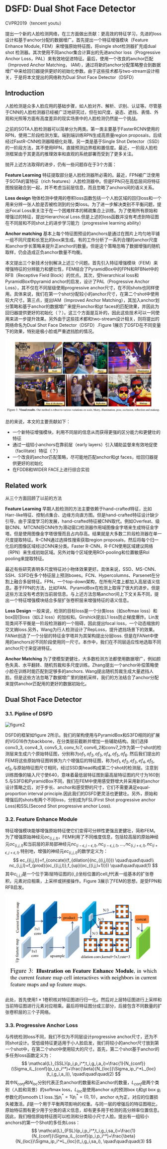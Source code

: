 # DSFD: Dual Shot Face Detector

CVPR2019（tencent youtu）

提出一个新的人脸检测网络，在三方面做出贡献：更高效的特征学习，先进的loss设计和基于anchor分配的数据增广。首先提出一个特征增强模块（Feature Enhance Module, FEM）来增强原始特征图，将single shot检测器扩充成dual shot 检测器。其次使用不同anchor集合计算出的先进anchor loss（Progressive Anchor Loss，PAL）来有效地促进特征。最后，使用一个改良的anchor匹配（Improved Anchor Matching， IAM），通过将新的anchor分配策略整合到数据增广中来给回归器提供更好的初始化参数。由于这些技术都与two-stream设计相关，于是将本文提出的网络称为Dual Shot Face Detector（DSFD）



## Introduction

人脸检测是众多人脸应用的基础步骤，如人脸对齐、解析、识别、认证等。尽管基于CNN的人脸检测器已经被广泛地研究过，但在如尺度、姿态、遮挡、表情、外观和光照等方面有高度差异的现实场景中的人脸检测仍然是一个挑战。

之前的SOTA人脸检测器可以简单分为两类。第一类主要基于FasterRCNN使用的RPN，使用二阶段检测方案。端到端训练RPN生成高质量region proposals，后续经过FastR-CNN检测器精细化处理。另一类是基于Single Shot Detector（SSD）的一阶段方法，其不使用RPN，直接预测边界框和置信度。最近，一阶段人脸检测框架由于其更高的推理效率和直观的系统部署而受到了更多关注。

抛开上述方法取得的进步，仍有一些问题存在于3个方面：

**Feature Learning** 特征提取部分是人脸检测器所必需的。最近，FPN被广泛使用于SOTA的富特征（rich features）人脸检测器中。但是FPN只在高低层间将特征图按层融合到一起，并不考虑当前层信息，而且忽略了anchors间的语义关系。

**Loss design** 物体检测中使用的卷积loss函数包括一个人脸区域的回归loss和一个用来分辨一张人脸是否被检测到的分类loss。为了进一步解决类别不平衡问题，提出Focal Loss来关注于在一个困难样本的稀疏集合上训练。为了使用所有原始和增强过的特征，提出Hierarchical Loss.但是上述的loss函数并没有考虑到特征图在不同层和不同shot上的进步学习能力（progressive learning ability）

**Anchor matching** 基本上每个特征图预设的anchors是通过在图片上均匀地平铺一组不同尺度和长宽比的box来生成。有的工作分析了一系列合理的anchor尺度和anchor步长策略来提升正anchor的数量。但是这个策略忽略了数据增强的随机取样，仍会造成正负anchor数量不均衡。

本文提出三个新技术分别解决上述三个问题。首先引入特征增强模块（FEM）来增强特征的分辨能力和健壮性，FEM结合了PyramidBox中的FPN和RFBNet中的RFB（Receptive Field Block）的优点。其次，受hierarchical loss和PyramidBox中pyramid anchor的启发，设计了PAL（Progressive Anchor Loss），其不仅在不同层级使用progressive anchor尺寸，在不同shots也同样使用。具体来说，我们在第一个shot分配较小的anchor尺寸，在第二个shot中使用较大尺寸。第三点，提出IAM（Improved Anchor Matching），其加入anchor划分策略和基于anchor的数据增广来提升anchor和gt faces的匹配效果，并因此为回归器提供更好的初始化（？）。这三个方面是互补的，因此这些技术可以一同使用来进一步提升效果。另外由于这些技术都和two-stream设计相关，则将提出的网络命名为Dual Shot Face Detector（DSFD）.Figure 1展示了DSFD在不同变量下的效果，特别是极小脸或严重遮挡脸的情况。

![avatar](1.png "figure 1")


总的来说，本文的主要贡献如下：

* 一个新特征增强模块，利用不同层的信息从而获得更强的区分能力和更健壮的特征
* 通过一组较小anchors在靠前层（early layers）引入辅助监督来有效地促使（facilitate）特征（？）
* 一个改良的anchor匹配策略，尽可能地匹配anchor和gt faces，给回归器提供更好的初始化
* 在FDDB和WIDER FACE上进行综合实验



## Related work

从三个方面回顾了以前的方法

**Feature Learning** 早期人脸检测的方法主要依赖于hand-crafted特征，比如Harr-like特征、控制点集合、边缘方向直方图。但是hand-crafted特征设计缺少引导。由于深度学习的发展，hand-crafted特征被CNN取代。例如Overfeat、级联CNN、MTCNN将CNN作为滑动窗口检测器作用域图像金字塔来生成特征金字塔。但是使用图像金字塔很慢而且占内存高。结果就是大多数二阶段检测器在单一尺度提取特征。R-CNN通过选择性搜索获取region proposals，然后将每个归一化后的图像区域经过CNN来分类。Faster R-CNN，R-FCN使用区域建议网络（RPN）来生成初始区域。另外对每个区域使用ROI-pooling和位置敏感RoI pooling来提取特征。

最近有些研究表明多尺度特征对小物体效果更好。具体来说，SSD、MS-CNN、SSH、S3FD在多个特征层上预测boxes。FCN、Hypercolumns、Parsenet在分割上融合多层特征。FPN，一个top-down架构，在所有尺度上都加入高层语义信息。基于FPN的方法，比如FAN、PyramidBox在检测上取得了很大的进步。但是这些方法没有考虑到当前层信息。与上述方法忽略anchor间上下文关系不同，提出一个特征增强模块结合多层扩张卷积层来增强特征的语义信息。

**Loss Design** 一般来说，检测的目标loss是一个分类loss（如softmax loss）和box回归loss（如L2 loss）的加权和。Girshick提出L1 loss防止梯度爆炸。Lin发现类间不平衡是一阶段检测器的一个阻碍，因此提出focal loss，一个动态缩放的交叉熵loss.另外，Wang为行人检测设计了RepLoss，提升遮挡场景下的效果。FANet创造了一个分层的特征金字塔并为其架构提出分层loss. 但是在FANet中使用的anchors对不同阶段使用同一尺寸。本作中，我们在不同层适应性地选取不同anchor尺寸来促进特征。

**Anchor Matching** 为了使模型更健壮，大多数检测方法都使用数据增广，例如颜色失真、水平翻转、随机剪裁和多尺度训练。Zhang提出一个anchor补偿策略使小脸在训练时能匹配到足够多的anchors. Wang提出随机剪裁生成大量遮挡人脸。但是这些方法忽略了数据增广里的随机采样，我们的方法结合了anchor分配来提供anchor匹配用的更好的数据初始化。



## Dual Shot Face Detector

### 3.1. Pipline of DSFD

![figure2](2.png"figure2")

DSFD的框架如figure 2所示。我们的架构使用与PyramidBox和S3FD相同的扩展的VGG16作为backbone，在分类层前截断并增加一些辅助结构。我们选择conv3_3, conv4_3, conv5_3, conv_fc7, conv6_2和conv7_2作为第一个shot的检测层来生成六个原始特征图，分别称为$of_1,of_2,of_3,of_4,of_5,of_6$. 然后我们提出的FEM将这些原始特征图转换为六个增强后的特征图，称为$ef_1,ef_2,ef_3,ef_4,ef_5,ef_6$,与原始特征图尺寸相同，经过SSD类head构成第二个shot的检测层。注意到训练图像的输入尺寸使640，意味着最低层特征图到最高层特征图的尺寸为160到5.与S3FD和PyramidBox不同，我们在FEM中使用感受野增大并采用新的anchor设计策略之后，对于步长、anchor和感受野的尺寸，它们不需要满足equal-proportion interval principle.因此我们的DSFD更灵活也更健壮。另外，原始和增强后的shots有两个不同loss，分别成为FSL(First Shot progressive anchor Loss)和SSL(Second Shot progressive anchor Loss).

### 3.2. Feature Enhance Module

特征增强模块能够增强原始特征使它们变得可分辨性更强且更健壮，简称FEM。为了增强原始神经元$oc_{(i,j,l)}$，FEM利用了不同维度信息，包括较高层的原始神经元$oc_{(i,j,l)}$和当前层的非局部神经元$nc_{(i-\epsilon, j-\epsilon, l)},nc_{(i-\epsilon, j, l)},...,nc_{(i, j+\epsilon, l)},nc_{(i+\epsilon, j+\epsilon, l)}$.特别地，增强的神经元$ec_{(i,j,l)}$的数学定义为：
$$
ec_{(i,j,l)}=f_{concate}(f_{dilation}(nc_{(i,j,l)})) \quad\quad\quad\\
nc_{i,j,l}=f_{prod}(oc_{(i,j,l)},f_{up}(oc_{(i,j,l+1)}))  \quad\quad\quad(1)
$$
其中$c_{i,j,l}$是一个位于第$l$层特征图的$(i,j)$坐标位置的cell,$f$代表一组基本的扩张卷积，元素对应相乘，上采样或拼接操作。Figure 3展示了FEM的思想，是受FPN和RFB启发。

![figure 3](3.png "figure 3")

此处，首先使用$1\times1$卷积核对特征图进行归一化。然后对上层特征图进行上采样和当前特征图进行元素对应相乘。最后将特征图分成三部分，后接包含不同数量的扩张卷积层的三个子网络。

### 3.3. Progressive Anchor Loss

与传统检测loss不同，我们不仅为不同层设计progressive anchor尺寸，还为不同shot设计。受低级特征更适用于小人脸启发，我们将较小的anchor尺寸放到第一个shot中，在第二个shot中使用较大的尺寸。首先，第二个shot基于anchor的多任务loss函数定义为：
$$
\mathcal{L}_{SSL}(p_i,p_i^*,t_i,g_i,a_i)=\frac{1}{N_{conf}}(\Sigma_iL_{conf}(p_i,p_i^*)+\frac{\beta}{N_{loc}}\Sigma_ip_i^*L_{loc}(t_i,g_i,a_i)), \quad\quad\quad(2)
$$
其中$N_{conf}$和$N_{loc}$分别代表正负anchor的数量和正anchor的数量，$L_{conf}$是两个类别（人脸和背景）的softmax loss，$L_{loc}$是使用anchor $a_i$的预测box $t_i$和gt box $g_i$参数化的smooth L1 loss.当$p_i^*=1(p_i^*=\{0,1\})$，anchor $a_i$为正，对应的位置损失被激活。$\beta$是一个用于平衡两项影响的权重。与同一层的增强后的特征图相比，原始特征图有更少用于分类的语义信息，却有更多用于检测的高分辨率位置信息。因此，我们相信原始特征图可以检测和分类较小尺寸人脸。提出有一组较小anchors的第一个Shot的多任务Loss：
$$
\mathcal{L}_{FSL}(p_i,p_i^*,t_i,g_i,sa_i)=\frac{1}{N_{conf}}\Sigma_iL_{conf}(p_i,p_i^*)+\frac{\beta}{N_{loc}}\Sigma_ip_i^*L_{loc}(t_i,g_i,sa_i), \quad\quad\quad(3)
$$
